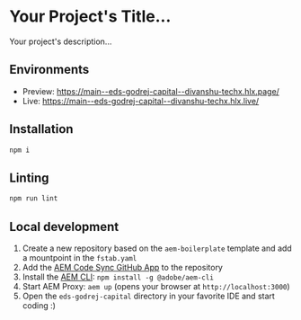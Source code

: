 # Your Project's Title...
Your project's description...

## Environments
- Preview: https://main--eds-godrej-capital--divanshu-techx.hlx.page/
- Live: https://main--eds-godrej-capital--divanshu-techx.hlx.live/

## Installation

```sh
npm i
```

## Linting

```sh
npm run lint
```

## Local development

1. Create a new repository based on the `aem-boilerplate` template and add a mountpoint in the `fstab.yaml`
1. Add the [AEM Code Sync GitHub App](https://github.com/apps/aem-code-sync) to the repository
1. Install the [AEM CLI](https://github.com/adobe/helix-cli): `npm install -g @adobe/aem-cli`
1. Start AEM Proxy: `aem up` (opens your browser at `http://localhost:3000`)
1. Open the `eds-godrej-capital` directory in your favorite IDE and start coding :)
